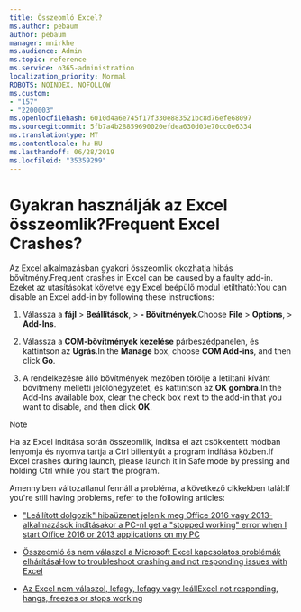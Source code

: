 ```yaml
---
title: Összeomló Excel?
ms.author: pebaum
author: pebaum
manager: mnirkhe
ms.audience: Admin
ms.topic: reference
ms.service: o365-administration
localization_priority: Normal
ROBOTS: NOINDEX, NOFOLLOW
ms.custom:
- "157"
- "2200003"
ms.openlocfilehash: 6010d4a6e745f17f330e883521bc8d76efe68097
ms.sourcegitcommit: 5fb7a4b28859690020efdea630d03e70cc0e6334
ms.translationtype: MT
ms.contentlocale: hu-HU
ms.lasthandoff: 06/28/2019
ms.locfileid: "35359299"
---
```

# <a name="frequent-excel-crashes"></a><span data-ttu-id="84a6b-102">Gyakran használják az Excel összeomlik?</span><span class="sxs-lookup"><span data-stu-id="84a6b-102">Frequent Excel Crashes?</span></span>

<span data-ttu-id="84a6b-103">Az Excel alkalmazásban gyakori összeomlik okozhatja hibás bővítmény.</span><span class="sxs-lookup"><span data-stu-id="84a6b-103">Frequent crashes in Excel can be caused by a faulty add-in.</span></span> <span data-ttu-id="84a6b-104">Ezeket az utasításokat követve egy Excel beépülő modul letiltható:</span><span class="sxs-lookup"><span data-stu-id="84a6b-104">You can disable an Excel add-in by following these instructions:</span></span>
  
1. <span data-ttu-id="84a6b-105">Válassza a **fájl** \> **Beállítások**, \> **- Bővítmények**.</span><span class="sxs-lookup"><span data-stu-id="84a6b-105">Choose **File** \> **Options**, \> **Add-Ins**.</span></span>

2. <span data-ttu-id="84a6b-106">Válassza a **COM-bővítmények** **kezelése** párbeszédpanelen, és kattintson az **Ugrás**.</span><span class="sxs-lookup"><span data-stu-id="84a6b-106">In the **Manage** box, choose **COM Add-ins**, and then click **Go**.</span></span>

3. <span data-ttu-id="84a6b-107">A rendelkezésre álló bővítmények mezőben törölje a letiltani kívánt bővítmény melletti jelölőnégyzetet, és kattintson az **OK gombra**.</span><span class="sxs-lookup"><span data-stu-id="84a6b-107">In the Add-Ins available box, clear the check box next to the add-in that you want to disable, and then click **OK**.</span></span>

> [!NOTE]
> <span data-ttu-id="84a6b-108">Ha az Excel indítása során összeomlik, indítsa el azt csökkentett módban lenyomja és nyomva tartja a Ctrl billentyűt a program indítása közben.</span><span class="sxs-lookup"><span data-stu-id="84a6b-108">If Excel crashes during launch, please launch it in Safe mode by pressing and holding Ctrl while you start the program.</span></span>
  
<span data-ttu-id="84a6b-109">Amennyiben változatlanul fennáll a probléma, a következő cikkekben talál:</span><span class="sxs-lookup"><span data-stu-id="84a6b-109">If you're still having problems, refer to the following articles:</span></span>
  
- [<span data-ttu-id="84a6b-110">"Leállított dolgozik" hibaüzenet jelenik meg Office 2016 vagy 2013-alkalmazások indításakor a PC-n</span><span class="sxs-lookup"><span data-stu-id="84a6b-110">I get a "stopped working" error when I start Office 2016 or 2013 applications on my PC</span></span>](https://support.office.com/article/52bd7985-4e99-4a35-84c8-2d9b8301a2fa.aspx)

- [<span data-ttu-id="84a6b-111">Összeomló és nem válaszol a Microsoft Excel kapcsolatos problémák elhárítása</span><span class="sxs-lookup"><span data-stu-id="84a6b-111">How to troubleshoot crashing and not responding issues with Excel</span></span>](https://support.microsoft.com/help/2758592/how-to-troubleshoot-crashing-and-not-responding-issues-with-excel)

- [<span data-ttu-id="84a6b-112">Az Excel nem válaszol, lefagy, lefagy vagy leáll</span><span class="sxs-lookup"><span data-stu-id="84a6b-112">Excel not responding, hangs, freezes or stops working</span></span>](https://support.office.com/article/37e7d3c9-9e84-40bf-a805-4ca6853a1ff4.aspx)
